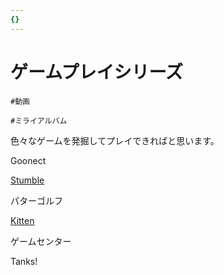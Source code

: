 ```yaml
---
{}
---
```

# ゲームプレイシリーズ

`#動画`

`#ミライアルバム`

色々なゲームを発掘してプレイできればと思います。

Goonect

[Stumble](https://www.notion.soGuys)

パターゴルフ

[Kitten](https://www.notion.soCoocks)

ゲームセンター

Tanks!